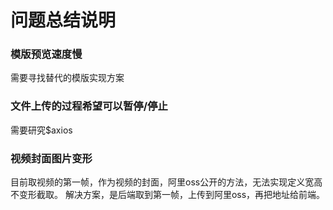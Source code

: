 # 问题总结说明

### 模版预览速度慢

需要寻找替代的模版实现方案

### 文件上传的过程希望可以暂停/停止

需要研究$axios

### 视频封面图片变形
目前取视频的第一帧，作为视频的封面，阿里oss公开的方法，无法实现定义宽高不变形截取。
解决方案，是后端取到第一帧，上传到阿里oss，再把地址给前端。

